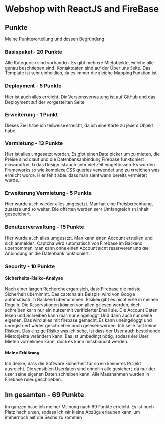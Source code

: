# Webshop with ReactJS and FireBase

## Punkte
Meine Punkteverteilung und dessen Begründung
### Basispaket - 20 Punkte
Alle Kategorien sind vorhanden. Es gibt mehrere Mietobjekte, welche alle genau beschrieben sind. Kontaktdaten sind auf der Über uns Seite. Das Template ist sehr einheitlich, da es immer die gleiche Mapping Funktion ist
### Deployment - 5 Punkte
Hier ist auch alles erreicht. Die Versionsverwaltung ist auf GitHub und das Deployment auf der vorgestellten Seite
### Erweiterung - 1 Punkt
Dieses Ziel habe ich teilweise erreicht, da ich eine Karte zu jedem Objekt habe.
### Vermietung - 13 Punkte
Hier ist alles umgesetzt worden. Es gibt einen Date picker um zu mieten, die Preise sind drauf und die Datenbankanbindung Firebase funktioniert einwandfrei. In das Design ist auch sehr viel Zeit eingeflossen. Es wurden Frameworks so wie komplexe CSS queries verwendet und zu erreichen was erreicht wurde. Hier fehlt aber, dass man sieht wann bereits vermietet wurde.
### Erweiterung Vermietung - 5 Punkte
Hier wurde auch wieder alles umgesetzt. Man hat eine Preisberechnung, zusätze und so weiter. Die offerten werden sehr Umfangreich an Inhalt gespeichert.
### Benutzerverwaltung - 15 Punkte
Hier wurde auch alles umgesetzt. Man kann einen Account erstellen und sich anmelden. Captcha wird automatisch von Firebase im Backend übernommen. Man kann ohne einen Account nicht reservieren und die Anbindung an die Datenbank funktioniert.
### Security - 10 Punkte
#### Sicherheits-Risiko-Analyse
Nach einer langen Recherche ergab sich, dass Firebase die meiste Sicherheit übernimmt. Das captcha als Beispiel wird von Google automatisch im Backend übernommen. Risiken gibt es nicht viele in meinen Regeln. Die Reservationen können von allen gelesen werden, doch schreiben kann nur ein nutzer mit verifizierter Email sie. Die Account Daten lesen und Schreiben kann man nur eingeloggt. Und dann auch nur seine eigenen. Das wird alles mit firebase gemacht. Es kann uneingeloggt und unregistriert weder geschrieben noch gelesen werden. Ich sehe fast keine Risiken. Das einzige Risiko was ich sehe, ist dass der User auch bestehende Mietobjekte verändern kann. Das ist umbedingt nötig, sodass der User Mieten vornehmen kann, doch es kann missbraucht werden.
#### Meine Erklärung
Ich denke, dass die Software Sicherheit für so ein kleineres Projekt ausreicht. Die sensiblen Userdaten sind ohnehin alle gesichert, da nur der user seine eigenen Daten schreiben kann. Alle Massnahmen wurden in Firebase rules geschrieben.

## Im gesamten - 69 Punkte
Im ganzen habe ich meiner Meinung nach 69 Punkte erreicht. Es ist noch Platz nach unten, sodass ich mir kleine Abzüge erlauben kann, um immernoch auf die Sechs zu kommen